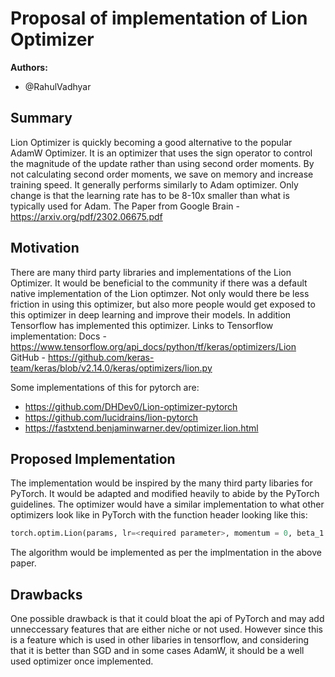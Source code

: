 # Proposal of implementation of Lion Optimizer

**Authors:**
* @RahulVadhyar

## **Summary**
Lion Optimizer is quickly becoming a good alternative to the popular AdamW Optimizer. It is an optimizer that uses the sign operator to control the magnitude of the update rather than using
second order moments. By not calculating second order moments, we save on memory and increase training speed. It generally performs similarly to Adam optimizer. Only change is that the learning rate has to be 8-10x smaller than what is typically used for Adam.
The Paper from Google Brain - https://arxiv.org/pdf/2302.06675.pdf


## **Motivation**
There are many third party libraries and implementations of the Lion Optimizer. It would be beneficial to the community if there was a default native implementation of the Lion optimzer. Not only would there be less friction in using this optimizer, but also more people would get exposed to this optimizer in deep learning and improve their models. In addition Tensorflow has implemented this optimizer. 
Links to Tensorflow implementation:
Docs - https://www.tensorflow.org/api_docs/python/tf/keras/optimizers/Lion
GitHub - https://github.com/keras-team/keras/blob/v2.14.0/keras/optimizers/lion.py

Some implementations of this for pytorch are:

- https://github.com/DHDev0/Lion-optimizer-pytorch
- https://github.com/lucidrains/lion-pytorch
- https://fastxtend.benjaminwarner.dev/optimizer.lion.html

## **Proposed Implementation**
The implementation would be inspired by the many third party libaries for PyTorch. It would be adapted and modified heavily to abide by the PyTorch guidelines. The optimizer would have a similar implementation to what other optimizers look like in PyTorch with the function header looking like this:

```python
torch.optim.Lion(params, lr=<required parameter>, momentum = 0, beta_1 = 0.9, beta_2 = 0.99, weight_decay = 0, nesterov=False, *, maximize = False, foreach = None, differentiable: bool = False)
```

The algorithm would be implemented as per the implmentation in the above paper.

## **Drawbacks**
One possible drawback is that it could bloat the api of PyTorch and may add unneccessary features that are either niche or not used. However since this is a feature which is used in other libaries in tensorflow, and considering that it is better than SGD and in some cases AdamW, it should be a well used optimizer once implemented.


